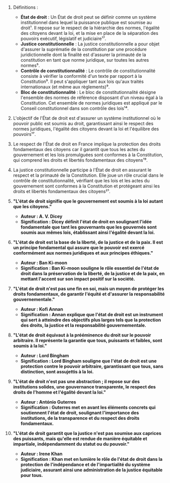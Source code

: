 
1. Définitions :
    - **État de droit** : Un État de droit peut se définir comme un système institutionnel dans lequel la puissance publique est soumise au droit¹. Il repose sur le respect de la hiérarchie des normes, l'égalité des citoyens devant la loi, et la mise en place de la séparation des pouvoirs exécutif, législatif et judiciaire¹⁷.
    - **Justice constitutionnelle** : La justice constitutionnelle a pour objet d'assurer la suprématie de la constitution par une procédure juridictionnelle dont la finalité est d'assurer la primauté de la constitution en tant que norme juridique, sur toutes les autres normes⁵.
    - **Contrôle de constitutionnalité** : Le contrôle de constitutionnalité consiste à vérifier la conformité d'un texte par rapport à la Constitution⁹. Il peut s'appliquer tant aux lois qu'aux traités internationaux (et même aux règlements)⁹.
    - **Bloc de constitutionnalité** : Le bloc de constitutionnalité désigne l'ensemble des normes de référence disposant d'un niveau égal à la Constitution. Cet ensemble de normes juridiques est appliqué par le Conseil constitutionnel dans son contrôle des lois¹⁴.

2. L'objectif de l'État de droit est d'assurer un système institutionnel où le pouvoir public est soumis au droit, garantissant ainsi le respect des normes juridiques, l'égalité des citoyens devant la loi et l'équilibre des pouvoirs¹⁷.

3. Le respect de l'État de droit en France implique la protection des droits fondamentaux des citoyens car il garantit que tous les actes du gouvernement et les lois promulguées sont conformes à la Constitution, qui comprend les droits et libertés fondamentaux des citoyens¹⁹.

4. La justice constitutionnelle participe à l'État de droit en assurant le respect et la primauté de la Constitution. Elle joue un rôle crucial dans le contrôle de constitutionnalité, vérifiant que les lois et les actes du gouvernement sont conformes à la Constitution et protégeant ainsi les droits et libertés fondamentaux des citoyens²¹.



1. **"L'état de droit signifie que le gouvernement est soumis à la loi autant que les citoyens."**
   - **Auteur : A. V. Dicey**
   - **Signification : Dicey définit l'état de droit en soulignant l'idée fondamentale que tant les gouvernants que les gouvernés sont soumis aux mêmes lois, établissant ainsi l'égalité devant la loi.**

2. **"L'état de droit est la base de la liberté, de la justice et de la paix. Il est un principe fondamental qui assure que le pouvoir est exercé conformément aux normes juridiques et aux principes éthiques."**
   - **Auteur : Ban Ki-moon**
   - **Signification : Ban Ki-moon souligne le rôle essentiel de l'état de droit dans la préservation de la liberté, de la justice et de la paix, en mettant l'accent sur son impact positif sur la société.**

3. **"L'état de droit n'est pas une fin en soi, mais un moyen de protéger les droits fondamentaux, de garantir l'équité et d'assurer la responsabilité gouvernementale."**
   - **Auteur : Kofi Annan**
   - **Signification : Annan explique que l'état de droit est un instrument qui sert à atteindre des objectifs plus larges tels que la protection des droits, la justice et la responsabilité gouvernementale.**

4. **"L'état de droit équivaut à la prééminence du droit sur le pouvoir arbitraire. Il représente la garantie que tous, puissants et faibles, sont soumis à la loi."**
   - **Auteur : Lord Bingham**
   - **Signification : Lord Bingham souligne que l'état de droit est une protection contre le pouvoir arbitraire, garantissant que tous, sans distinction, sont assujettis à la loi.**

5. **"L'état de droit n'est pas une abstraction ; il repose sur des institutions solides, une gouvernance transparente, le respect des droits de l'homme et l'égalité devant la loi."**
   - **Auteur : António Guterres**
   - **Signification : Guterres met en avant les éléments concrets qui soutiennent l'état de droit, soulignant l'importance des institutions, de la transparence et du respect des droits fondamentaux.**

6. **"L'état de droit garantit que la justice n'est pas soumise aux caprices des puissants, mais qu'elle est rendue de manière équitable et impartiale, indépendamment du statut ou du pouvoir."**
   - **Auteur : Irene Khan**
   - **Signification : Khan met en lumière le rôle de l'état de droit dans la protection de l'indépendance et de l'impartialité du système judiciaire, assurant ainsi une administration de la justice équitable pour tous.**